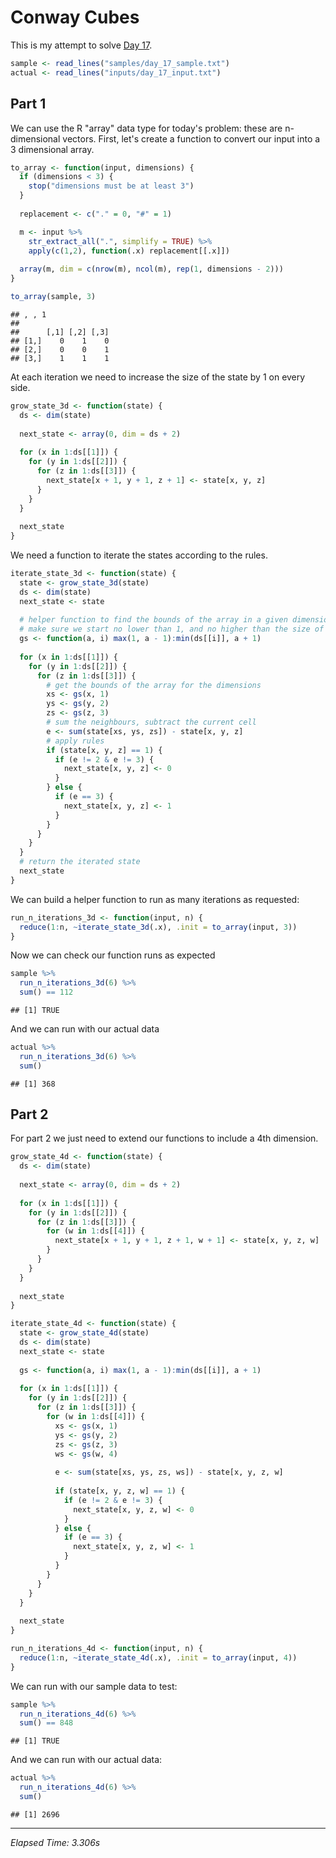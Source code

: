 # Conway Cubes



This is my attempt to solve [Day 17](https://adventofcode.com/2020/day/17).


```r
sample <- read_lines("samples/day_17_sample.txt")
actual <- read_lines("inputs/day_17_input.txt")
```

## Part 1

We can use the R "array" data type for today's problem: these are n-dimensional vectors. First, let's create a function
to convert our input into a 3 dimensional array.


```r
to_array <- function(input, dimensions) {
  if (dimensions < 3) {
    stop("dimensions must be at least 3")
  }
  
  replacement <- c("." = 0, "#" = 1)

  m <- input %>%
    str_extract_all(".", simplify = TRUE) %>%
    apply(c(1,2), function(.x) replacement[[.x]])
  
  array(m, dim = c(nrow(m), ncol(m), rep(1, dimensions - 2)))
}

to_array(sample, 3)
```

```
## , , 1
## 
##      [,1] [,2] [,3]
## [1,]    0    1    0
## [2,]    0    0    1
## [3,]    1    1    1
```

At each iteration we need to increase the size of the state by 1 on every side.


```r
grow_state_3d <- function(state) {
  ds <- dim(state)
  
  next_state <- array(0, dim = ds + 2)
  
  for (x in 1:ds[[1]]) {
    for (y in 1:ds[[2]]) {
      for (z in 1:ds[[3]]) {
        next_state[x + 1, y + 1, z + 1] <- state[x, y, z]
      }
    }
  }
  
  next_state
}
```

We need a function to iterate the states according to the rules.


```r
iterate_state_3d <- function(state) {
  state <- grow_state_3d(state)
  ds <- dim(state)
  next_state <- state
  
  # helper function to find the bounds of the array in a given dimension:
  # make sure we start no lower than 1, and no higher than the size of that dim
  gs <- function(a, i) max(1, a - 1):min(ds[[i]], a + 1)
 
  for (x in 1:ds[[1]]) {
    for (y in 1:ds[[2]]) {
      for (z in 1:ds[[3]]) {
        # get the bounds of the array for the dimensions
        xs <- gs(x, 1)
        ys <- gs(y, 2)
        zs <- gs(z, 3)
        # sum the neighbours, subtract the current cell
        e <- sum(state[xs, ys, zs]) - state[x, y, z]
        # apply rules
        if (state[x, y, z] == 1) {
          if (e != 2 & e != 3) {
            next_state[x, y, z] <- 0
          }
        } else {
          if (e == 3) {
            next_state[x, y, z] <- 1
          }
        }
      }
    }
  }
  # return the iterated state
  next_state 
}
```

We can build a helper function to run as many iterations as requested:


```r
run_n_iterations_3d <- function(input, n) {
  reduce(1:n, ~iterate_state_3d(.x), .init = to_array(input, 3))
}
```

Now we can check our function runs as expected


```r
sample %>%
  run_n_iterations_3d(6) %>%
  sum() == 112
```

```
## [1] TRUE
```

And we can run with our actual data


```r
actual %>%
  run_n_iterations_3d(6) %>%
  sum()
```

```
## [1] 368
```

## Part 2

For part 2 we just need to extend our functions to include a 4th dimension.


```r
grow_state_4d <- function(state) {
  ds <- dim(state)
  
  next_state <- array(0, dim = ds + 2)
  
  for (x in 1:ds[[1]]) {
    for (y in 1:ds[[2]]) {
      for (z in 1:ds[[3]]) {
        for (w in 1:ds[[4]]) {
          next_state[x + 1, y + 1, z + 1, w + 1] <- state[x, y, z, w]
        }
      }
    }
  }
  
  next_state
}

iterate_state_4d <- function(state) {
  state <- grow_state_4d(state)
  ds <- dim(state)
  next_state <- state
  
  gs <- function(a, i) max(1, a - 1):min(ds[[i]], a + 1)
 
  for (x in 1:ds[[1]]) {
    for (y in 1:ds[[2]]) {
      for (z in 1:ds[[3]]) {
        for (w in 1:ds[[4]]) {
          xs <- gs(x, 1)
          ys <- gs(y, 2)
          zs <- gs(z, 3)
          ws <- gs(w, 4)
          
          e <- sum(state[xs, ys, zs, ws]) - state[x, y, z, w]
          
          if (state[x, y, z, w] == 1) {
            if (e != 2 & e != 3) {
              next_state[x, y, z, w] <- 0
            }
          } else {
            if (e == 3) {
              next_state[x, y, z, w] <- 1
            }
          }
        }
      }
    }
  }
  
  next_state 
}

run_n_iterations_4d <- function(input, n) {
  reduce(1:n, ~iterate_state_4d(.x), .init = to_array(input, 4))
}
```

We can run with our sample data to test:


```r
sample %>%
  run_n_iterations_4d(6) %>%
  sum() == 848
```

```
## [1] TRUE
```

And we can run with our actual data:


```r
actual %>%
  run_n_iterations_4d(6) %>%
  sum()
```

```
## [1] 2696
```

---

*Elapsed Time: 3.306s*
